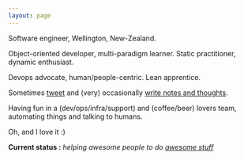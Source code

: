 ```yaml
---
layout: page
---
```


Software engineer, Wellington, New-Zealand.

Object-oriented developer, multi-paradigm learner. Static practitioner, dynamic enthusiast.

Devops advocate, human/people-centric. Lean apprentice.

Sometimes [tweet](http://twitter.com/cuberri) and (very) occasionally [write notes and thoughts](http://blog.uberri.net).

Having fun in a (dev/ops/infra/support) and (coffee/beer) lovers team, automating things and talking to humans.

Oh, and I love it :)

**Current status :** *helping awesome people to do [awesome stuff](https://www.wetafx.co.nz/)*
